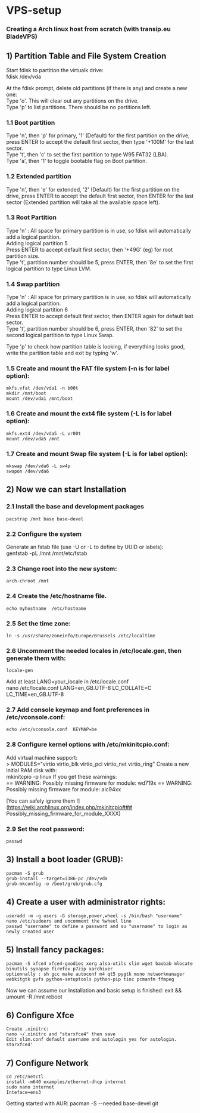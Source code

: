 # VPS-setup
### Creating a Arch linux host from scratch (with transip.eu BladeVPS)

## 1) Partition Table and File System Creation

 Start fdisk to partition the virtualk drive:  
 	fdisk /dev/vda
	
 At the fdisk prompt, delete old partitions (if there is any) and create a new one:  
 Type 'o'. This will clear out any partitions on the drive.  
 Type 'p' to list partitions. There should be no partitions left.

### 1.1 Boot partition
 Type 'n', then 'p' for primary, '1' (Default) for the first partition on the drive, press ENTER to accept the default first sector, then type '+100M' for the last sector.  
 Type 't', then 'c' to set the first partition to type W95 FAT32 (LBA).  
 Type 'a', then '1' to toggle bootable flag on Boot partition. 

### 1.2 Extended partition
 Type 'n', then 'e' for extended, '2' (Default) for the first partition on the drive, press ENTER to accept the default first sector, then ENTER for the last sector (Extended partition will take all the available space left).

### 1.3 Root Partition
 Type 'n' : All space for primary partition is in use, so fdisk will automatically add a logical partition.  
 Adding logical partition 5  
 Press ENTER to accept default first sector, then '+49G' (eg) for root partition size.  
 Type 't', partition number should be 5, press ENTER, then '8e' to set the first logical partition to type Linux LVM.
 
### 1.4 Swap partition
 Type 'n' : All space for primary partition is in use, so fdisk will automatically add a logical partition.  
 Adding logical partition 6  
 Press ENTER to accept default first sector, then ENTER again for default last sector.  
 Type 't', partition number should be 6, press ENTER, then '82' to set the second logical partition to type Linux Swap.  
  
 Type 'p' to check how partition table is looking, if everything looks good, write the partition table and exit by typing 'w'.

### 1.5 Create and mount the FAT file system (-n is for label option):
	mkfs.vfat /dev/vda1 -n b00t
 	mkdir /mnt/boot
 	mount /dev/vda1 /mnt/boot

### 1.6 Create and mount the ext4 file system (-L is for label option):
 	mkfs.ext4 /dev/vda5 -L vr00t
 	mount /dev/vda5 /mnt
 
### 1.7 Create and mount Swap file system (-L is for label option):
 	mkswap /dev/vda6 -L sw4p
 	swapon /dev/vda6
 
## 2) Now we can start Installation

### 2.1 Install the base and development packages
 	pacstrap /mnt base base-devel
 
### 2.2 Configure the system  
Generate an fstab file (use -U or -L to define by UUID or labels):  
	genfstab -pL /mnt  /mnt/etc/fstab

### 2.3 Change root into the new system:
	arch-chroot /mnt

### 2.4 Create the /etc/hostname file.
 	echo myhostname  /etc/hostname
 
### 2.5 Set the time zone:
 	ln -s /usr/share/zoneinfo/Europe/Brussels /etc/localtime

### 2.6 Uncomment the needed locales in /etc/locale.gen, then generate them with:
 	locale-gen
 Add at least LANG=your_locale in /etc/locale.conf  
 	nano /etc/locale.conf
 	LANG=en_GB.UTF-8
 	LC_COLLATE=C
 	LC_TIME=en_GB.UTF-8
	
### 2.7 Add console keymap and font preferences in /etc/vconsole.conf:
 	echo /etc/vconsole.conf  KEYMAP=be
 
### 2.8 Configure kernel options with /etc/mkinitcpio.conf:
Add virtual machine support:  
	> MODULES="virtio virtio_blk virtio_pci virtio_net virtio_ring"
Create a new initial RAM disk with:  
	mkinitcpio -p linux
If you get these warnings:  
	== WARNING: Possibly missing firmware for module: wd719x
	== WARNING: Possibly missing firmware for module: aic94xx
 
[You can safely ignore them !](https://wiki.archlinux.org/index.php/mkinitcpio### Possibly_missing_firmware_for_module_XXXX)
 
### 2.9 Set the root password:
 	passwd
 
## 3) Install a boot loader (GRUB):
 	pacman -S grub
 	grub-install --target=i386-pc /dev/vda
 	grub-mkconfig -o /boot/grub/grub.cfg
 
## 4) Create a user with administrator rights:
 	useradd -m -g users -G storage,power,wheel -s /bin/bash "username"
 	nano /etc/sudoers and uncomment the %wheel line
 	passwd "username" to define a password and su "username" to login as newly created user

## 5) Install fancy packages:
	pacman -S xfce4 xfce4-goodies xorg alsa-utils slim wget baobab mlocate binutils synapse firefox p7zip xarchiver
	optionnally : sh gcc make autoconf m4 qt5 pygtk mono networkmanager webkitgtk gvfs python-setuptools python-pip tinc pcmanfm ffmpeg
	
Now we can assume our Installation and basic setup is finished:
 	exit && umount -R /mnt
 	reboot
 
## 6) Configure Xfce  
	Create .xinitrc:  
	nano ~/.xinitrc and "starxfce4" then save
	Edit slim.conf default username and autologin yes for autologin.
	starxfce4'

## 7) Configure Network  
	cd /etc/netctl
	install -m640 examples/ethernet-dhcp internet
	sudo nano internet
	Inteface=ens3

 Getting started with AUR:
 pacman -S --needed base-devel git 
